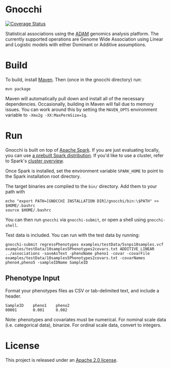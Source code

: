 # Gnocchi

[![Coverage Status](https://coveralls.io/repos/github/bigdatagenomics/gnocchi/badge.svg?branch=master)](https://coveralls.io/github/bigdatagenomics/gnocchi?branch=master)

Statistical associations using the [ADAM](https://github.com/bigdatagenomics/adam) genomics analysis platform.
The currently supported operations are Genome Wide Association using Linear and Logistic models with either Dominant or Additive assumptions.

# Build

To build, install [Maven](http://maven.apache.org). Then (once in the gnocchi directory) run:

```
mvn package
```

Maven will automatically pull down and install all of the necessary dependencies.
Occasionally, building in Maven will fail due to memory issues. You can work around this
by setting the `MAVEN_OPTS` environment variable to `-Xmx2g -XX:MaxPermSize=1g`.

# Run

Gnocchi is built on top of [Apache Spark](http://spark.apache.org). If you are just evaluating locally, you can use
[a prebuilt Spark distribution](http://spark.apache.org/downloads.html). If you'd like to
use a cluster, refer to Spark's [cluster overview](http://spark.apache.org/docs/latest/cluster-overview.html).

Once Spark is installed, set the environment variable `SPARK_HOME` to point to the Spark
installation root directory. 

The target binaries are complied to the `bin/` directory. Add them to your path with 

```
echo "export PATH=[GNOCCHI INSTALLATION DIR]/gnocchi/bin:\$PATH" >> $HOME/.bashrc
source $HOME/.bashrc
```

You can then run `gnocchi` via `gnocchi-submit`, or open a shell using `gnocchi-shell`.

Test data is included. You can run with the test data by running:

```
gnocchi-submit regressPhenotypes examples/testData/5snps10samples.vcf examples/testData/10samples5Phenotypes2covars.txt ADDITIVE_LINEAR ../associations -saveAsText -phenoName pheno1 -covar -covarFile examples/testData/10samples5Phenotypes2covars.txt -covarNames pheno4,pheno5 -sampleIDName SampleID
```

## Phenotype Input

Format your phenotypes files as CSV or tab-delimited text, and include a header. 

```
SampleID    pheno1    pheno2
00001       0.001     0.002
```

Note: phenotypes and covariates must be numerical. For nominal scale data (i.e. categorical data), binarize. For ordinal scale data, convert to integers. 

# License

This project is released under an [Apache 2.0 license](LICENSE.txt).
